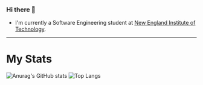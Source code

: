 ### Hi there 👋


- I'm currently a Software Engineering student at [New England Institute of Technology](https://www.neit.edu/).

---

# My Stats

![Anurag's GitHub stats](https://github-readme-stats.vercel.app/api?username=gacarrillo-dev&show_icons=true&theme=codeSTACKr) ![Top Langs](https://github-readme-stats.vercel.app/api/top-langs/?username=gacarrillo-dev&layout=compact&theme=codeSTACKr)

<!--
**gacarrillo-dev/gacarrillo-dev** is a ✨ _special_ ✨ repository because its `README.md` (this file) appears on your GitHub profile.

Here are some ideas to get you started:

- 🔭 I’m currently working on ...
- 🌱 I’m currently learning ...
- 👯 I’m looking to collaborate on ...
- 🤔 I’m looking for help with ...
- 💬 Ask me about ...
- 📫 How to reach me: ...
- 😄 Pronouns: ...
- ⚡ Fun fact: ...
-->
